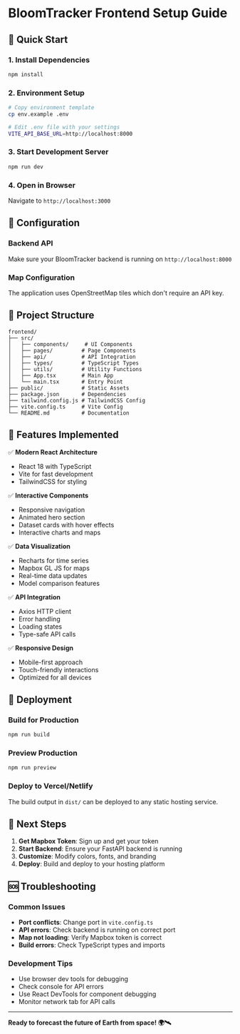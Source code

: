 # BloomTracker Frontend Setup Guide

## 🚀 Quick Start

### 1. Install Dependencies

```bash
npm install
```

### 2. Environment Setup

```bash
# Copy environment template
cp env.example .env

# Edit .env file with your settings
VITE_API_BASE_URL=http://localhost:8000
```

### 3. Start Development Server

```bash
npm run dev
```

### 4. Open in Browser

Navigate to `http://localhost:3000`

## 🔧 Configuration

### Backend API

Make sure your BloomTracker backend is running on `http://localhost:8000`

### Map Configuration

The application uses OpenStreetMap tiles which don't require an API key.

## 📁 Project Structure

```
frontend/
├── src/
│   ├── components/     # UI Components
│   ├── pages/         # Page Components
│   ├── api/           # API Integration
│   ├── types/         # TypeScript Types
│   ├── utils/         # Utility Functions
│   ├── App.tsx        # Main App
│   └── main.tsx       # Entry Point
├── public/            # Static Assets
├── package.json       # Dependencies
├── tailwind.config.js # TailwindCSS Config
├── vite.config.ts     # Vite Config
└── README.md          # Documentation
```

## 🎨 Features Implemented

✅ **Modern React Architecture**

- React 18 with TypeScript
- Vite for fast development
- TailwindCSS for styling

✅ **Interactive Components**

- Responsive navigation
- Animated hero section
- Dataset cards with hover effects
- Interactive charts and maps

✅ **Data Visualization**

- Recharts for time series
- Mapbox GL JS for maps
- Real-time data updates
- Model comparison features

✅ **API Integration**

- Axios HTTP client
- Error handling
- Loading states
- Type-safe API calls

✅ **Responsive Design**

- Mobile-first approach
- Touch-friendly interactions
- Optimized for all devices

## 🚀 Deployment

### Build for Production

```bash
npm run build
```

### Preview Production

```bash
npm run preview
```

### Deploy to Vercel/Netlify

The build output in `dist/` can be deployed to any static hosting service.

## 🎯 Next Steps

1. **Get Mapbox Token**: Sign up and get your token
2. **Start Backend**: Ensure your FastAPI backend is running
3. **Customize**: Modify colors, fonts, and branding
4. **Deploy**: Build and deploy to your hosting platform

## 🆘 Troubleshooting

### Common Issues

- **Port conflicts**: Change port in `vite.config.ts`
- **API errors**: Check backend is running on correct port
- **Map not loading**: Verify Mapbox token is correct
- **Build errors**: Check TypeScript types and imports

### Development Tips

- Use browser dev tools for debugging
- Check console for API errors
- Use React DevTools for component debugging
- Monitor network tab for API calls

---

**Ready to forecast the future of Earth from space! 🌍🛰️**
